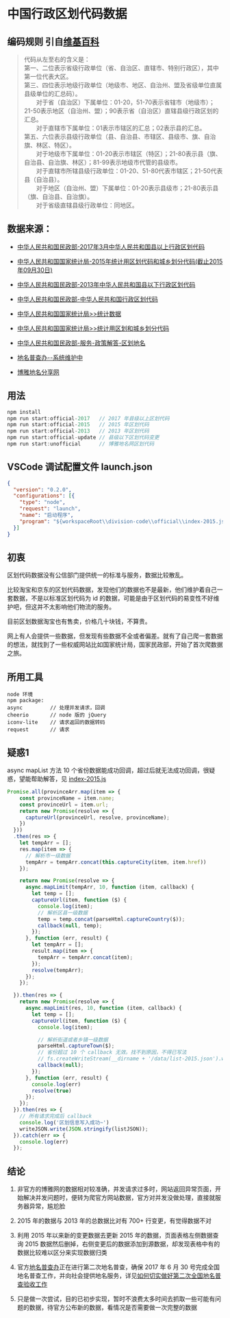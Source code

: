 # 中国行政区划代码数据

## 编码规则 引自[维基百科](https://zh.wikipedia.org/wiki/%E4%B8%AD%E5%8D%8E%E4%BA%BA%E6%B0%91%E5%85%B1%E5%92%8C%E5%9B%BD%E8%A1%8C%E6%94%BF%E5%8C%BA%E5%88%92%E4%BB%A3%E7%A0%81)

> 代码从左至右的含义是：  
第一、二位表示省级行政单位（省、自治区、直辖市、特别行政区），其中第一位代表大区。  
第三、四位表示地级行政单位（地级市、地区、自治州、盟及省级单位直属县级单位的汇总码）。  
&emsp;&emsp;对于省（自治区）下属单位：01-20，51-70表示省辖市（地级市）；21-50表示地区（自治州、盟）；90表示省（自治区）直辖县级行政区划的汇总。  
&emsp;&emsp;对于直辖市下属单位：01表示市辖区的汇总；02表示县的汇总。  
第五、六位表示县级行政单位（县、自治县、市辖区、县级市、旗、自治旗、林区、特区）。  
&emsp;&emsp;对于地级市下属单位：01-20表示市辖区（特区）；21-80表示县（旗、自治县、自治旗、林区）；81-99表示地级市代管的县级市。  
&emsp;&emsp;对于直辖市所辖县级行政单位：01-20、51-80代表市辖区；21-50代表县（自治县）。  
&emsp;&emsp;对于地区（自治州、盟）下属单位：01-20表示县级市；21-80表示县（旗、自治县、自治旗）。  
&emsp;&emsp;对于省级直辖县级行政单位：同地区。


## 数据来源：

* [中华人民共和国民政部-2017年3月中华人民共和国县以上行政区划代码](http://www.mca.gov.cn/article/sj/tjbz/a/2017/201703/201705051139.html)

* [中华人民共和国国家统计局-2015年统计用区划代码和城乡划分代码(截止2015年09月30日)](http://www.stats.gov.cn/tjsj/tjbz/tjyqhdmhcxhfdm/2015/index.html)

* [中华人民共和国民政部-2013年中华人民共和国县以下行政区划代码](http://files2.mca.gov.cn/cws/201404/20140404125738290.htm)

* [中华人民共和国民政部-中华人民共和国行政区划代码](http://www.mca.gov.cn/article/sj/tjbz/a/)

* [中华人民共和国国家统计局>>统计数据](http://www.stats.gov.cn/tjsj/)

* [中华人民共和国国家统计局>>统计用区划和城乡划分代码](http://www.stats.gov.cn/tjsj/tjbz/tjyqhdmhcxhfdm/)

* [中华人民共和国民政部-服务-政策解答-区划地名](http://www.mca.gov.cn/article/fw/zcjd/qhdm/)

* [地名普查办--系统维护中](http://dmpc.mca.gov.cn/)

* [博雅地名分享网](http://www.tcmap.com.cn/)

## 用法

```js
npm install
npm run start:official-2017   // 2017 年县级以上区划代码
npm run start:official-2015   // 2015 年区划代码
npm run start:official-2013   // 2013 年区划代码
npm run start:official-update // 县级以下区划代码变更
npm run start:unofficial      // 博雅地名网区划代码
```

## VSCode 调试配置文件 launch.json

```json
{
  "version": "0.2.0",
  "configurations": [{
    "type": "node",
    "request": "launch",
    "name": "启动程序",
    "program": "${workspaceRoot\\division-code\\official\\index-2015.js"
  }]
}
```

## 初衷

  区划代码数据没有公信部门提供统一的标准与服务，数据比较散乱。

  比较淘宝和京东的区划代码数据，发现他们的数据也不是最新，他们维护着自己一套数据，不是以标准区划代码为 id 的数据，可能是由于区划代码的易变性不好维护吧，但这并不太影响他们物流的服务。

  目前区划数据淘宝也有售卖，价格几十块钱，不算贵。

  网上有人会提供一些数据，但发现有些数据不全或者偏差。就有了自己爬一套数据的想法，就找到了一些权威网站比如国家统计局，国家民政部，开始了首次爬数据之旅。

## 所用工具

    node 环境
    npm package:
    async         // 处理并发请求，回调
    cheerio       // node 版的 jQuery
    iconv-lite    // 请求返回的数据转码
    request       // 请求

## 疑惑1

async mapList 方法 10 个省份数据能成功回调，超过后就无法成功回调，很疑惑，望能帮助解答，见 [index-2015.js](official/index-2015.js)

```js
Promise.all(provinceArr.map(item => {
    const provinceName = item.name;
    const provinceUrl = item.url;
    return new Promise(resolve => {
      captureUrl(provinceUrl, resolve, provinceName);
    })
  }))
  .then(res => {
    let tempArr = [];
    res.map(item => {
      // 解析市一级数据
      tempArr = tempArr.concat(this.captureCity(item, item.href))
    });

    return new Promise(resolve => {
      async.mapLimit(tempArr, 10, function (item, callback) {
        let temp = [];
        captureUrl(item, function ($) {
          console.log(item);
          // 解析区县一级数据
          temp = temp.concat(parseHtml.captureCountry($));
          callback(null, temp);
        });
      }, function (err, result) {
        let tempArr = [];
        result.map(item => {
          tempArr = tempArr.concat(item);
        });
        resolve(tempArr);
      });
    });

  }).then(res => {
    return new Promise(resolve => {
      async.mapLimit(res, 10, function (item, callback) {
        let temp = [];
        captureUrl(item, function ($) {
          console.log(item);

          // 解析街道或者乡镇一级数据
          parseHtml.captureTown($);
          // 省份超过 10 个 callback 无效。找不到原因，不得已写法
          // fs.createWriteStream(__dirname + '/data/list-2015.json').write(JSON.stringify(listJSON));
          callback(null);
        });
      }, function (err, result) {
        console.log(err)
        resolve(true)
      });
    });
  }).then(res => {
    // 所有请求完成后 callback 
    console.log('区划信息写入成功~')
    writeJSON.write(JSON.stringify(listJSON));
  }).catch(err => {
    console.log(err)
  });
```

## 结论

1. 非官方的博雅网的数据相对较准确，并发请求过多时，网站返回异常页面，开始解决并发问题时，便转为爬官方网站数据，官方对并发没做处理，直接就服务器异常，尴尬脸

2. 2015 年的数据与 2013 年的总数据比对有 700+ 行变更，有觉得数据不对

3. 利用 2015 年以来新的变更数据去更新 2015 年的数据，页面表格左侧数据查询 2015 数据然后删掉，右侧变更后的数据添加到源数据，却发现表格中有的数据比较难以区分来实现数据归类

4. 官方[地名普查办](http://dmpc.mca.gov.cn/)正在进行第二次地名普查，确保 2017 年 6 月 30 号完成全国地名普查工作，并向社会提供地名服务，详见[如何切实做好第二次全国地名普查验收工作](http://www.mca.gov.cn/article/fw/zcjd/qhdm/201704/20170400004094.shtml)

5. 只是做一次尝试，目的已初步实现，暂时不浪费太多时间去抓取一些可能有问题的数据，待官方公布新的数据，看情况是否需要做一次完整的数据




